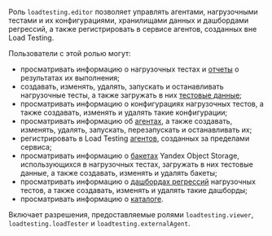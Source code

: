 Роль `loadtesting.editor` позволяет управлять агентами, нагрузочными тестами и их конфигурациями, хранилищами данных и дашбордами регрессий, а также регистрировать в сервисе агентов, созданных вне Load Testing.

Пользователи с этой ролью могут:
* просматривать информацию о нагрузочных тестах и [отчеты](../../load-testing/concepts/reports.md) о результатах их выполнения;
* создавать, изменять, удалять, запускать и останавливать нагрузочные тесты, а также загружать в них [тестовые данные](../../load-testing/concepts/payload.md);
* просматривать информацию о конфигурациях нагрузочных тестов, а также создавать, изменять и удалять такие конфигурации;
* просматривать информацию об [агентах](../../load-testing/concepts/agent.md), а также создавать, изменять, удалять, запускать, перезапускать и останавливать их;
* регистрировать в Load Testing [агентов](../../load-testing/concepts/agent.md), созданных за пределами сервиса;
* просматривать информацию о [бакетах](../../storage/concepts/bucket.md) Yandex Object Storage, использующихся в нагрузочных тестах, загружать в них тестовые данные, а также создавать, изменять и удалять бакеты;
* просматривать информацию о [дашбордах регрессий](../../load-testing/concepts/load-test-regressions.md#dashbordy-regressij) нагрузочных тестов, а также создавать, изменять и удалять такие дашборды;
* просматривать информацию о [каталоге](../../resource-manager/concepts/resources-hierarchy.md#folder).

Включает разрешения, предоставляемые ролями `loadtesting.viewer`, `loadtesting.loadTester` и `loadtesting.externalAgent`.